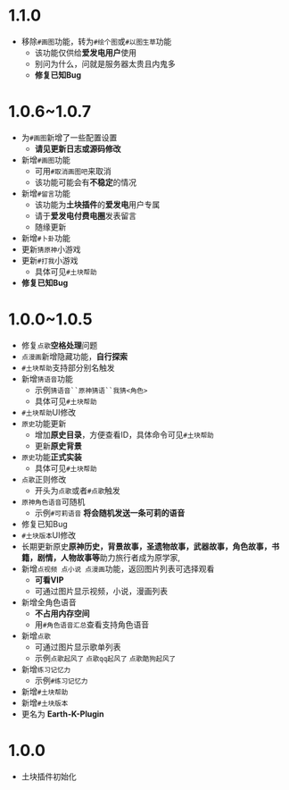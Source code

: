 # 1.1.0
* 移除`#画图`功能，转为`#绘个图`或`#以图生草`功能
  * 该功能仅供给**爱发电用户**使用
  * 别问为什么，问就是服务器太贵且内鬼多
  * **修复已知Bug**

# 1.0.6~1.0.7
* 为`#画图`新增了一些配置设置
  * **请见更新日志或源码修改**
* 新增`#画图`功能
  * 可用`#取消画图吧`来取消
  * 该功能可能会有**不稳定**的情况
* 新增`#留言`功能
  * 该功能为**土块插件**的**爱发电**用户专属
  * 请于**爱发电付费电圈**发表留言
  * 随缘更新
* 新增`#卜卦`功能
* 更新`猜原神`小游戏
* 更新`#打我`小游戏
  * 具体可见`#土块帮助`
* **修复已知Bug**

# 1.0.0~1.0.5
* 修复`点歌`**空格处理**问题
* `点漫画`新增隐藏功能，**自行探索**
* `#土块帮助`支持部分别名触发
* 新增`猜语音`功能
  * 示例`猜语音``原神猜语``我猜<角色>`
  * 具体可见`#土块帮助`
* `#土块帮助`UI修改
* `原史`功能更新
  * 增加**原史目录**，方便查看ID，具体命令可见`#土块帮助`
  * 更新**原史背景**
* `原史`功能**正式实装**
  * 具体可见`#土块帮助`
* `点歌`正则修改
  * 开头为`点歌`或者`#点歌`触发
* `原神角色语音`可随机
  * 示例`#可莉语音` **将会随机发送一条可莉的语音**
* 修复已知Bug
* `#土块版本`UI修改
* 长期更新原史**原神历史，背景故事，圣遗物故事，武器故事，角色故事，书籍，剧情，人物故事等**助力旅行者成为原学家,
* 新增`点视频 点小说 点漫画`功能，返回图片列表可选择观看
  * **可看VIP**
  * 可通过图片显示视频，小说，漫画列表
* 新增全角色语音
  * **不占用内存空间**
  * 用`#角色语音汇总`查看支持角色语音
* 新增`点歌`
  * 可通过图片显示歌单列表
  * 示例`点歌起风了` `点歌qq起风了` `点歌酷狗起风了`
* 新增`练习记忆力`
  * 示例`#练习记忆力`
* 新增`#土块帮助`
* 新增`#土块版本`
* 更名为 **Earth-K-Plugin**

# 1.0.0
* 土块插件初始化

